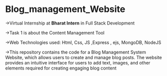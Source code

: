 ﻿# Blog_management_Website

 
->Virtual Internship at **Bharat Intern** in Full Stack Development

->Task 1 is about the Content Management Tool

->Web Technologies used: Html, Css, JS ,Express , ejs, MongoDB, NodeJS

->This repository contains the code for a Blog Management System Website, which allows users to create and manage blog posts. The website provides an intuitive interface 
  for users to add text, images, and other elements required for creating engaging blog content
